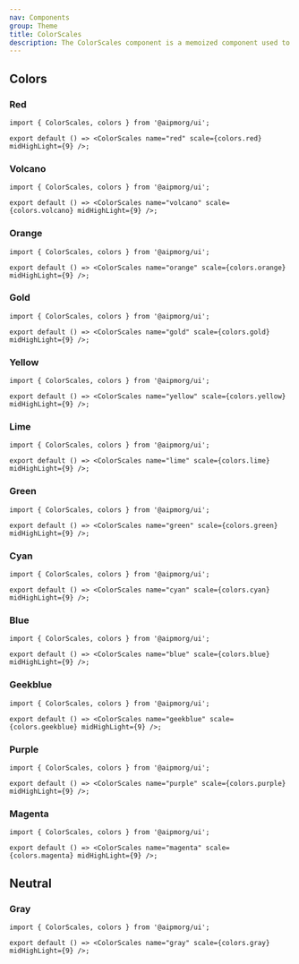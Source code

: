 ```yaml
---
nav: Components
group: Theme
title: ColorScales
description: The ColorScales component is a memoized component used to display a color scale. It receives props containing the name of the scale, the color scale items, and a number representing the index of the mid-highlight. The component renders a set of ScaleRow components, each representing a different part of the color scale.
---
```


## Colors

### Red

```tsx
import { ColorScales, colors } from '@aipmorg/ui';

export default () => <ColorScales name="red" scale={colors.red} midHighLight={9} />;
```

### Volcano

```tsx
import { ColorScales, colors } from '@aipmorg/ui';

export default () => <ColorScales name="volcano" scale={colors.volcano} midHighLight={9} />;
```

### Orange

```tsx
import { ColorScales, colors } from '@aipmorg/ui';

export default () => <ColorScales name="orange" scale={colors.orange} midHighLight={9} />;
```

### Gold

```tsx
import { ColorScales, colors } from '@aipmorg/ui';

export default () => <ColorScales name="gold" scale={colors.gold} midHighLight={9} />;
```

### Yellow

```tsx
import { ColorScales, colors } from '@aipmorg/ui';

export default () => <ColorScales name="yellow" scale={colors.yellow} midHighLight={9} />;
```

### Lime

```tsx
import { ColorScales, colors } from '@aipmorg/ui';

export default () => <ColorScales name="lime" scale={colors.lime} midHighLight={9} />;
```

### Green

```tsx
import { ColorScales, colors } from '@aipmorg/ui';

export default () => <ColorScales name="green" scale={colors.green} midHighLight={9} />;
```

### Cyan

```tsx
import { ColorScales, colors } from '@aipmorg/ui';

export default () => <ColorScales name="cyan" scale={colors.cyan} midHighLight={9} />;
```

### Blue

```tsx
import { ColorScales, colors } from '@aipmorg/ui';

export default () => <ColorScales name="blue" scale={colors.blue} midHighLight={9} />;
```

### Geekblue

```tsx
import { ColorScales, colors } from '@aipmorg/ui';

export default () => <ColorScales name="geekblue" scale={colors.geekblue} midHighLight={9} />;
```

### Purple

```tsx
import { ColorScales, colors } from '@aipmorg/ui';

export default () => <ColorScales name="purple" scale={colors.purple} midHighLight={9} />;
```

### Magenta

```tsx
import { ColorScales, colors } from '@aipmorg/ui';

export default () => <ColorScales name="magenta" scale={colors.magenta} midHighLight={9} />;
```

## Neutral

### Gray

```tsx
import { ColorScales, colors } from '@aipmorg/ui';

export default () => <ColorScales name="gray" scale={colors.gray} midHighLight={9} />;
```
